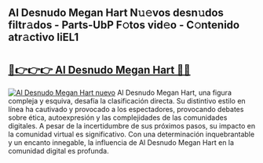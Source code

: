 ## Al Desnudo Megan Hart N𝚞𝚎vos desn𝚞dos filtr𝚊dos - Parts-UbP F𝚘tos vid𝚎o - C𝚘ntenido atr𝚊ctivo IiEL1

# <h2><a href="http://mbcnhmr.tromn.icu/?c=Al+Desnudo+Megan+Hart">🔗👉👉👉 Al Desnudo Megan Hart 🔗🔗</a></h2>

[![Al Desnudo Megan Hart nuevo](https://i.imgur.com/pEAQMta.gif)](http://mbcnhmr.tromn.icu/?c=Al+Desnudo+Megan+Hart)
Al Desnudo Megan Hart, una figura compleja y esquiva, desafía la clasificación directa. Su distintivo estilo en línea ha cautivado y provocado a los espectadores, provocando debates sobre ética, autoexpresión y las complejidades de las comunidades digitales. A pesar de la incertidumbre de sus próximos pasos, su impacto en la comunidad virtual es significativo. Con una determinación inquebrantable y un encanto innegable, la influencia de Al Desnudo Megan Hart en la comunidad digital es profunda.
